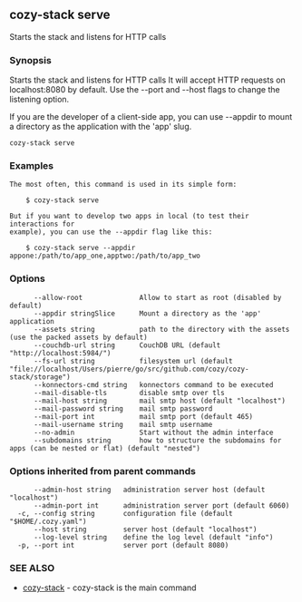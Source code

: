 ## cozy-stack serve

Starts the stack and listens for HTTP calls

### Synopsis


Starts the stack and listens for HTTP calls
It will accept HTTP requests on localhost:8080 by default.
Use the --port and --host flags to change the listening option.

If you are the developer of a client-side app, you can use --appdir
to mount a directory as the application with the 'app' slug.


```
cozy-stack serve
```

### Examples

```
The most often, this command is used in its simple form:

	$ cozy-stack serve

But if you want to develop two apps in local (to test their interactions for
example), you can use the --appdir flag like this:

	$ cozy-stack serve --appdir appone:/path/to/app_one,apptwo:/path/to/app_two

```

### Options

```
      --allow-root              Allow to start as root (disabled by default)
      --appdir stringSlice      Mount a directory as the 'app' application
      --assets string           path to the directory with the assets (use the packed assets by default)
      --couchdb-url string      CouchDB URL (default "http://localhost:5984/")
      --fs-url string           filesystem url (default "file://localhost/Users/pierre/go/src/github.com/cozy/cozy-stack/storage")
      --konnectors-cmd string   konnectors command to be executed
      --mail-disable-tls        disable smtp over tls
      --mail-host string        mail smtp host (default "localhost")
      --mail-password string    mail smtp password
      --mail-port int           mail smtp port (default 465)
      --mail-username string    mail smtp username
      --no-admin                Start without the admin interface
      --subdomains string       how to structure the subdomains for apps (can be nested or flat) (default "nested")
```

### Options inherited from parent commands

```
      --admin-host string   administration server host (default "localhost")
      --admin-port int      administration server port (default 6060)
  -c, --config string       configuration file (default "$HOME/.cozy.yaml")
      --host string         server host (default "localhost")
      --log-level string    define the log level (default "info")
  -p, --port int            server port (default 8080)
```

### SEE ALSO
* [cozy-stack](cozy-stack.md)	 - cozy-stack is the main command

